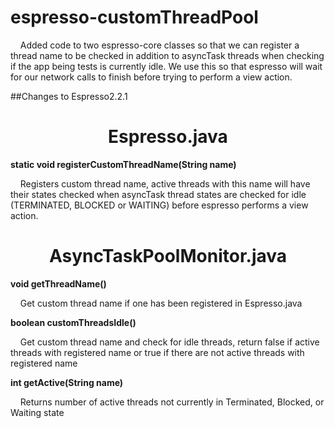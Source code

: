# espresso-customThreadPool

&nbsp;&nbsp;&nbsp;&nbsp;Added code to two espresso-core classes so that we can register a thread name to be checked in addition to asyncTask threads when checking if the app being tests is currently idle. We use this so that espresso will wait for our network calls to finish before trying to perform a view action. 


##Changes to Espresso2.2.1

<center> <h1>Espresso.java</h1> </center>

**static void registerCustomThreadName(String name)**

&nbsp;&nbsp;&nbsp;&nbsp;Registers custom thread name, active threads with this name will have their states checked when asyncTask thread states are checked for idle (TERMINATED, BLOCKED or WAITING) before espresso performs a view action. 


<center> <h1>AsyncTaskPoolMonitor.java</h1> </center>

**void getThreadName()**

&nbsp;&nbsp;&nbsp;&nbsp;Get custom thread name if one has been registered in Espresso.java


**boolean customThreadsIdle()**

&nbsp;&nbsp;&nbsp;&nbsp;Get custom thread name and check for idle threads, return false if active threads with registered name or true if there are not active threads with registered name


**int getActive(String name)**

&nbsp;&nbsp;&nbsp;&nbsp;Returns number of active threads not currently in Terminated, Blocked, or Waiting state


